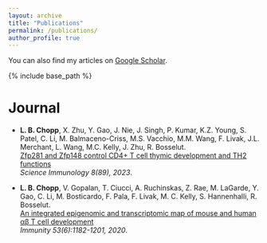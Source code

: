 ```yaml
---
layout: archive
title: "Publications"
permalink: /publications/
author_profile: true
---
```


  You can also find my articles on [Google Scholar](https://scholar.google.com/citations?user=bn5yoRgAAAAJ&hl=en).
  
{% include base_path %}

<b>Journal</b>
======
*  <b>L. B. Chopp</b>, X. Zhu, Y. Gao, J. Nie, J. Singh, P. Kumar, K.Z. Young, S. Patel, C. Li, M. Balmaceno-Criss, M.S. Vacchio, M.M. Wang, F. Livak, J.L. Merchant, L. Wang, M.C. Kelly, J. Zhu, R. Bosselut.  <br>[Zfp281 and Zfp148 control CD4+ T cell thymic development and TH2 functions](https://www.science.org/doi/abs/10.1126/sciimmunol.adi9066)<br><em> Science Immunology 8(89), 2023</em>.

*  <b>L. B. Chopp</b>, V. Gopalan, T. Ciucci, A. Ruchinskas, Z. Rae, M. LaGarde, Y. Gao, C. Li, M. Bosticardo, F. Pala, F. Livak, M. C. Kelly, S. Hannenhalli, R. Bosselut.  <br>[An integrated epigenomic and transcriptomic map of mouse and human αβ T cell development](https://www.cell.com/immunity/pdf/S1074-7613(20)30465-9.pdf)<br><em> Immunity 53(6):1182-1201, 2020</em>.

